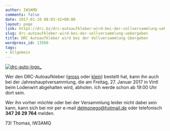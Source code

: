 ```yaml
---
author: IW3AMQ
comments: false
date: 2017-01-10 08:03:42+00:00
layout: page
link: https://drc.bz/drc-autoaufkleber-wird-bei-der-vollversammlung-uebergeben/
slug: drc-autoaufkleber-wird-bei-der-vollversammlung-uebergeben
title: DRC Autoaufkleber wird bei der Vollversammlung übergeben
wordpress_id: 13560
tags:
- Allgemein
---
```


[![drc-auto-logo_](https://drc.bz/wp-content/uploads/2016/11/DRC-Auto-Logo_-300x143.jpg)](https://drc.bz/wp-content/uploads/2016/11/DRC-Auto-Logo_.jpg)

Wer den DRC-Autoaufkleber ([gross](https://drc.bz/drc-autoaufkleber/) oder [klein](https://drc.bz/drc-autoaufkleber-klein/)) bestellt hat, kann ihn auch bei der Jahreshauptversammlung, die am Freitag, 27. Januar 2017 in Vintl beim Lodenwirt abgehalten wird, abholen. Ich werde schon ab 19:00 Uhr dort sein.

Wer ihn vorher möchte oder bei der Versammlung leider nicht dabei sein kann, kann sich bei mir per e-mail [delmonego@hotmail.de](mailto:delmonego@hotmail.de) oder telefonisch **347 26 29 764** melden.

73! Thomas, IW3AMQ
